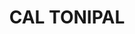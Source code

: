 ---
layout: patrimoni-details
title:  "CAL TONIPAL"
collections: ["patrimoni-arquitectonic"]
coordinates:
  - group1:
        - [1.451867724612617, 42.359760208902436]
        - [1.452047103122173, 42.359878205479923]
        - [1.452086001196964, 42.359852027702878]
        - [1.452130257718267, 42.359813822450462]
        - [1.452210088987457, 42.35974730831078]
        - [1.452015372375735, 42.359635363385472]
        - [1.451867724612617, 42.359760208902436]
---
